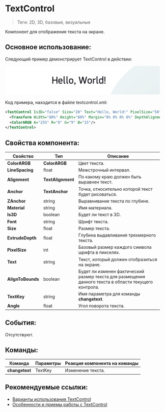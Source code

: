 # TextControl
> Теги: 2D, 3D, базовые, визуальные

Компонент для отображения текста на экране.

## Основное использование:

Следующий пример демонстрирует TextControl в действии:

![TextControl](.screenshots/TextControl.png)

Код примера, находится в файле textcontrol.xml: 

```xml
<TextControl Is3D="false" Size="20" Text="Hello, World!" PixelSize="50" Anchor="MiddleCenter" Alignment="Center" >
  <Transform Width="80%" Height="80%" Margin="0% 0% 0% 0%" DepthAlignment="Front" Depth="10%" VerticalAlignment="Center" HorizontalAlignment="Center"/>
  <ColorARGB A="255" R="8" G="9" B="15"/>
</TextControl>
```

## Свойства компонента:

| **Свойство**      | **Тип**           | **Описание**                             |
| ----------------- | ----------------- | ---------------------------------------- |
| **ColorARGB**     | **ColorARGB**     | Цвет текста.                             |
| **LineSpacing**   | float             | Межстрочный интервал.                    |
| **Alignment**     | **TextAlignment** | По какому краю должен быть выравнен текст. |
| **Anchor**        | **TextAnchor**    | Точка, относительно которой текст будет рисоваться. |
| **ZAnchor**       | string            | Выравнивание текста по глубине.          |
| **Material**      | string            | Имя материала.                           |
| **Is3D**          | boolean           | Будет ли текст в 3D.                     |
| **Font**          | string            | Шрифт текста.                            |
| **Size**          | float             | Размер текста.                           |
| **ExtrudeDepth**  | float             | Глубина выдавливания трехмерного текста. |
| **PixelSize**     | int               | Базовый размер каждого символа шрифта в пикселях. |
| **Text**          | string            | Текст, который должен отобразиться на экране. |
| **AlignToBounds** | boolean           | Будет ли изменен фактический размер текста для размещения данного текста в области текущего контрола. |
| **TextKey**       | string            | Имя параметра для команды **changetext**. |
| **Angle**         | float             | Угол поворота текста.                    |

## События:

Отсутствуют.

## Команды:

| **Команда**    | **Параметры** | **Реакция компонента на команды** |
| -------------- | ------------- | --------------------------------- |
| **changetext** | TextKey       | Изменение текста.                 |

## Рекомендуемые ссылки:

* [Варианты использования TextControl](.presentations/README.md)
* [Особенности и приемы работы с TextControl](README_hints.md)


